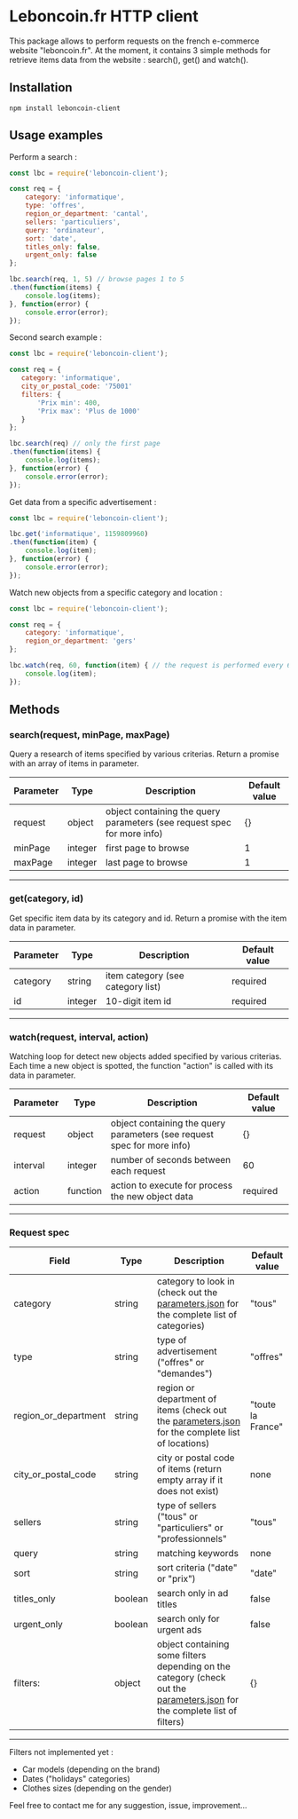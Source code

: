 # Leboncoin.fr HTTP client

This package allows to perform requests on the french e-commerce website "leboncoin.fr". At the moment, it contains 3 simple methods for retrieve items data from the website : search(), get() and watch().

## Installation
```
npm install leboncoin-client
```

## Usage examples

Perform a search :
```javascript
const lbc = require('leboncoin-client');

const req = {
    category: 'informatique',
    type: 'offres',
    region_or_department: 'cantal',
    sellers: 'particuliers',
    query: 'ordinateur',
    sort: 'date',
    titles_only: false,
    urgent_only: false
};

lbc.search(req, 1, 5) // browse pages 1 to 5
.then(function(items) {
    console.log(items);
}, function(error) {
    console.error(error);
});
```

Second search example :
```javascript
const lbc = require('leboncoin-client');

const req = {
   category: 'informatique',
   city_or_postal_code: '75001'
   filters: {
       'Prix min': 400,
       'Prix max': 'Plus de 1000'
   }
};

lbc.search(req) // only the first page
.then(function(items) {
    console.log(items);
}, function(error) {
    console.error(error);
});
```

Get data from a specific advertisement : 
```javascript
const lbc = require('leboncoin-client');

lbc.get('informatique', 1159809960)
.then(function(item) {
    console.log(item);
}, function(error) {
    console.error(error);
});
```

Watch new objects from a specific category and location :
```javascript
const lbc = require('leboncoin-client');

const req = {
    category: 'informatique',
    region_or_department: 'gers'
};

lbc.watch(req, 60, function(item) { // the request is performed every 60 seconds
    console.log(item);
});
```

## Methods

### search(request, minPage, maxPage)

Query a research of items specified by various criterias. Return a promise with an array of items in parameter.

Parameter | Type    | Description | Default value
--------  | ---     | --- | ---
request   | object  | object containing the query parameters (see request spec for more info) | {}
minPage   | integer | first page to browse | 1
maxPage   | integer | last page to browse | 1


-------
### get(category, id)

Get specific item data by its category and id. Return a promise with the item data in parameter.

Parameter | Type    | Description | Default value
--------  | ---     | --- | ---
category  | string | item category (see category list) | required
id | integer | 10-digit item id | required


-------
### watch(request, interval, action)

Watching loop for detect new objects added specified by various criterias. Each time a new object is spotted, the function "action" is called with its data in parameter.

Parameter | Type    | Description | Default value
--------  | ---     | --- | ---
request | object | object containing the query parameters (see request spec for more info) | {}
interval | integer | number of seconds between each request | 60
action | function | action to execute for process the new object data | required


-------
### Request spec

Field | Type    | Description | Default value
--------  | ---     | --- | ---
category | string | category to look in (check out the [parameters.json](https://github.com/Cooya/Leboncoin/blob/master/parameters.json) for the complete list of categories) | "tous"
type | string | type of advertisement ("offres" or "demandes") | "offres"
region_or_department | string | region or department of items (check out the [parameters.json](https://github.com/Cooya/Leboncoin/blob/master/parameters.json) for the complete list of locations) | "toute la France"
city_or_postal_code | string | city or postal code of items (return empty array if it does not exist) | none
sellers | string | type of sellers ("tous" or "particuliers" or "professionnels" | "tous"
query | string | matching keywords | none
sort | string | sort criteria ("date" or "prix") | "date"
titles_only | boolean | search only in ad titles | false
urgent_only | boolean | search only for urgent ads | false
filters: | object | object containing some filters depending on the category (check out the [parameters.json](https://github.com/Cooya/Leboncoin/blob/master/parameters.json) for the complete list of filters) | {}

-------
Filters not implemented yet :
* Car models (depending on the brand)
* Dates ("holidays" categories)
* Clothes sizes (depending on the gender)

Feel free to contact me for any suggestion, issue, improvement...
